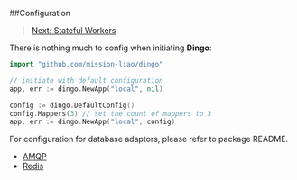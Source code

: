 ##Configuration
> [Next: Stateful Workers](stateful_worker.md)

There is nothing much to config when initiating __Dingo__:
```go
import "github.com/mission-liao/dingo"

// initiate with default configuration
app, err := dingo.NewApp("local", nil)

config := dingo.DefaultConfig()
config.Mappers(3) // set the count of mappers to 3
app, err := dingo.NewApp("local", config)
```

For configuration for database adaptors, please refer to package README.
 - [AMQP](../amqp/README.md)
 - [Redis](../redis/README.md)

